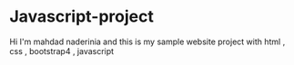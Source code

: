 # Javascript-project
Hi I'm mahdad naderinia  and this is my sample website project with html , css , bootstrap4 , javascript
